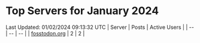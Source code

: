 # Top Servers for January 2024
Last Updated: 01/02/2024 09:13:32 UTC
| Server | Posts | Active Users |
| -- | -- | -- |
| [fosstodon.org](https://fosstodon.org/tags/PowerShell) | 2 | 2 |
